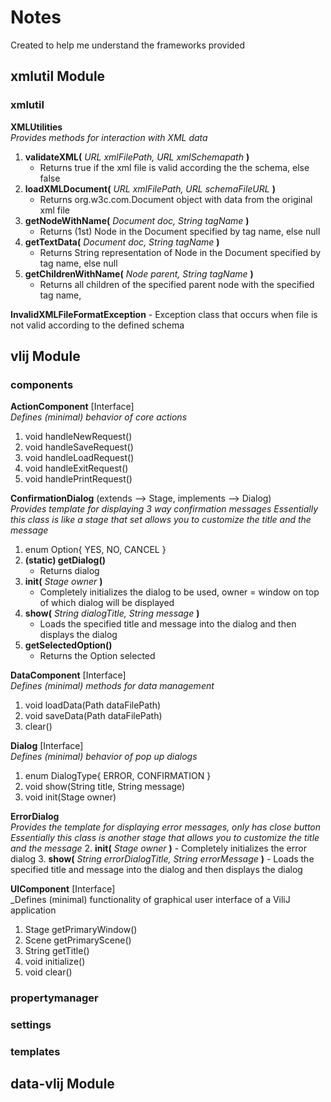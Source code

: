 # Notes
Created to help me understand the frameworks provided
<br />

## xmlutil Module
### xmlutil
__XMLUtilities__ <br />
_Provides methods for interaction with XML data_
1. __validateXML(__ _URL xmlFilePath, URL xmlSchemapath_ __)__
    - Returns true if the xml file is valid according the the schema, else false
2. __loadXMLDocument(__ _URL xmlFilePath, URL schemaFileURL_ __)__
    - Returns org.w3c.com.Document object with data from the original xml file
3. __getNodeWithName(__ _Document doc, String tagName_ __)__
    - Returns (1st) Node in the Document specified by tag name, else null
4. __getTextData(__ _Document doc, String tagName_ __)__
    - Returns String representation of Node in the Document specified by tag name, else null
5. __getChildrenWithName(__ _Node parent, String tagName_ __)__
    - Returns all children of the specified parent node with the specified tag name, 
    
__InvalidXMLFileFormatException__
    - Exception class that occurs when file is not valid according to the defined schema
    
## vlij Module

### components 
__ActionComponent__ [Interface] <br />
_Defines (minimal) behavior of core actions_
1. void handleNewRequest()
2. void handleSaveRequest()
3. void handleLoadRequest()
4. void handleExitRequest()
5. void handlePrintRequest()

__ConfirmationDialog__ (extends --> Stage, implements --> Dialog) <br />
_Provides template for displaying 3 way confirmation messages_
_Essentially this class is like a stage that set allows you to customize the title and the message_
1. enum Option{ YES, NO, CANCEL } 
2. __(static) getDialog()__
    - Returns dialog
3. __init(__ _Stage owner_ __)__
    - Completely initializes the dialog to be used, owner = window on top of which dialog will be displayed
4. __show(__ _String dialogTitle, String message_ __)__
    - Loads the specified title and message into the dialog and then displays the dialog
5. __getSelectedOption()__
    - Returns the Option selected

__DataComponent__ [Interface] <br />
_Defines (minimal) methods for data management_
1. void loadData(Path dataFilePath)
2. void saveData(Path dataFilePath)
3. clear()

__Dialog__ [Interface] <br />
_Defines (minimal) behavior of pop up dialogs_
1. enum DialogType{ ERROR, CONFIRMATION }
2. void show(String title, String message)
3. void init(Stage owner)

__ErrorDialog__ <br />
_Provides the template for displaying error messages, only has close button_
_Essentially this class is another stage that allows you to customize the title and the message_
2. __init(__ _Stage owner_ __)__
    - Completely initializes the error dialog 
3. __show(__ _String errorDialogTitle, String errorMessage_ __)__
    - Loads the specified title and message into the dialog and then displays the dialog

__UIComponent__ [Interface] <br />
_Defines (minimal) functionality of graphical user interface of a ViliJ application
1. Stage getPrimaryWindow()
2. Scene getPrimaryScene()
3. String getTitle()
4. void initialize()
5. void clear()

### propertymanager


### settings

### templates


## data-vlij Module
